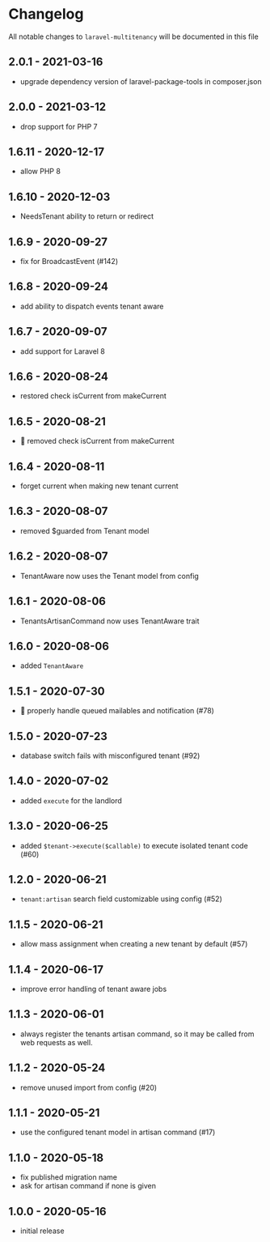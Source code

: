 # Changelog

All notable changes to `laravel-multitenancy` will be documented in this file

## 2.0.1 - 2021-03-16

- upgrade dependency version of laravel-package-tools in composer.json

## 2.0.0 - 2021-03-12

- drop support for PHP 7

## 1.6.11 - 2020-12-17

- allow PHP 8

## 1.6.10 - 2020-12-03

- NeedsTenant ability to return or redirect

## 1.6.9 - 2020-09-27

- fix for BroadcastEvent (#142)

## 1.6.8 - 2020-09-24

- add ability to dispatch events tenant aware

## 1.6.7 - 2020-09-07

- add support for Laravel 8

## 1.6.6 - 2020-08-24

- restored check isCurrent from makeCurrent

## 1.6.5 - 2020-08-21

- 🐛 removed check isCurrent from makeCurrent

## 1.6.4 - 2020-08-11

- forget current when making new tenant current

## 1.6.3 - 2020-08-07

- removed $guarded from Tenant model

## 1.6.2 - 2020-08-07

- TenantAware now uses the Tenant model from config

## 1.6.1 - 2020-08-06

- TenantsArtisanCommand now uses TenantAware trait

## 1.6.0 - 2020-08-06

- added `TenantAware`

## 1.5.1 - 2020-07-30

- 🐛 properly handle queued mailables and notification (#78)

## 1.5.0 - 2020-07-23

- database switch fails with misconfigured tenant (#92)

## 1.4.0 - 2020-07-02

- added `execute` for the landlord

## 1.3.0 - 2020-06-25

- added `$tenant->execute($callable)` to execute isolated tenant code (#60)

## 1.2.0 - 2020-06-21

- `tenant:artisan` search field customizable using config (#52)

## 1.1.5 - 2020-06-21

- allow mass assignment when creating a new tenant by default (#57)

## 1.1.4 - 2020-06-17

- improve error handling of tenant aware jobs

## 1.1.3 - 2020-06-01

- always register the tenants artisan command, so it may be called from web requests as well.

## 1.1.2 - 2020-05-24

- remove unused import from config (#20)

## 1.1.1 - 2020-05-21

- use the configured tenant model in artisan command (#17)

## 1.1.0 - 2020-05-18

- fix published migration name
- ask for artisan command if none is given

## 1.0.0 - 2020-05-16

- initial release
